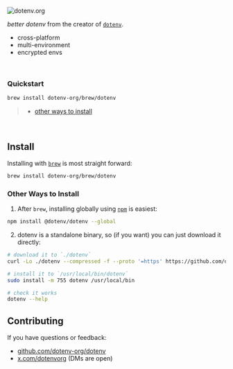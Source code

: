 ![dotenv.org](https://dotenv.org/better-banner.png)

*better dotenv* from the creator of [`dotenv`](https://github.com/motdotla/dotenv).

* cross-platform
* multi-environment
* encrypted envs

&nbsp;


### Quickstart

```sh
brew install dotenv-org/brew/dotenv
```
> * [other ways to install](#other-ways-to-install)

&nbsp;


## Install

Installing with [`brew`](https://brew.sh) is most straight forward:

```sh
brew install dotenv-org/brew/dotenv
```


### Other Ways to Install

1. After `brew`, installing globally using [`npm`](https://www.npmjs.com/package/@dotenv/dotenv) is easiest:

```sh
npm install @dotenv/dotenv --global
```

2. dotenv is a standalone binary, so (if you want) you can just download it directly:

```bash
# download it to `./dotenv`
curl -Lo ./dotenv --compressed -f --proto '=https' https://github.com/dotenv-org/dotenv/releases/latest/download/dotenv-$(uname)-$(uname -m).tar.gz

# install it to `/usr/local/bin/dotenv`
sudo install -m 755 dotenv /usr/local/bin

# check it works
dotenv --help
```

## Contributing

If you have questions or feedback:

* [github.com/dotenv-org/dotenv](https://github.com/dotenv-org/dotenv)
* [x.com/dotenvorg](https://x.com/dotenvorg) (DMs are open)
